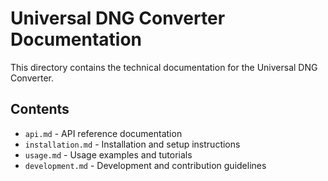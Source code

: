 # Universal DNG Converter Documentation

This directory contains the technical documentation for the Universal DNG Converter.

## Contents

- `api.md` - API reference documentation
- `installation.md` - Installation and setup instructions
- `usage.md` - Usage examples and tutorials
- `development.md` - Development and contribution guidelines
